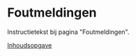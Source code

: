 Foutmeldingen
=============

Instructietekst bij pagina "Foutmeldingen".

[Inhoudsopgave](../index.md)